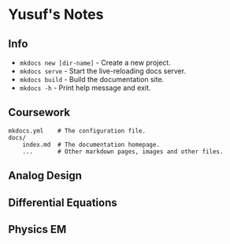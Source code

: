 # Yusuf's Notes


## Info

* `mkdocs new [dir-name]` - Create a new project.
* `mkdocs serve` - Start the live-reloading docs server.
* `mkdocs build` - Build the documentation site.
* `mkdocs -h` - Print help message and exit.

## Coursework

    mkdocs.yml    # The configuration file.
    docs/
        index.md  # The documentation homepage.
        ...       # Other markdown pages, images and other files.

## Analog Design

## Differential Equations

## Physics EM
